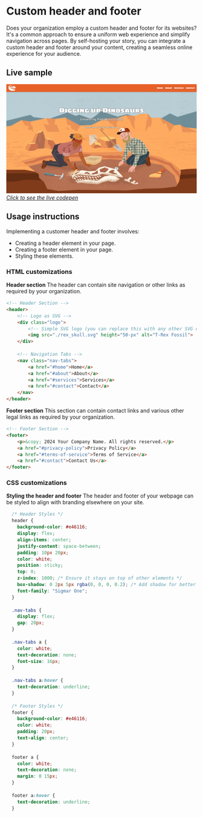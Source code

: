 # Custom header and footer

Does your organization employ a custom header and footer for its websites? It's a common approach to ensure a uniform web experience and simplify navigation across pages. By self-hosting your story, you can integrate a custom header and footer around your content, creating a seamless online experience for your audience.

## Live sample

[![Sample header footer](./assets/sample_header_footer.jpg "Sample header footer")](https://codepen.io/Warren-Davison/pen/VwoPPQR)*[Click to see the live codepen](https://codepen.io/Warren-Davison/pen/VwoPPQR)*

## Usage instructions

Implementing a customer header and footer involves:
- Creating a header element in your page.
- Creating a footer element in your page.
- Styling these elements.

### HTML customizations

**Header section** The header can contain site navigation or other links as required by your organization.
```html
<!-- Header Section -->
<header>
    <!-- Logo as SVG -->
    <div class="logo">
        <!-- Simple SVG logo (you can replace this with any other SVG code) -->
        <img src="./rex_skull.svg" height="50-px" alt="T-Rex Fossil">
    </div>

    <!-- Navigation Tabs -->
    <nav class="nav-tabs">
        <a href="#home">Home</a>
        <a href="#about">About</a>
        <a href="#services">Services</a>
        <a href="#contact">Contact</a>
    </nav>
</header>
```

**Footer section** This section can contain contact links and various other legal links as required by your organization.
```html
<!-- Footer Section -->
<footer>
    <p>&copy; 2024 Your Company Name. All rights reserved.</p>
    <a href="#privacy-policy">Privacy Policy</a>
    <a href="#terms-of-service">Terms of Service</a>
    <a href="#contact">Contact Us</a>
</footer>
```
### CSS customizations

**Styling the header and footer** The header and footer of your webpage can be styled to align with branding elsewhere on your site.
```css
  /* Header Styles */
  header {
    background-color: #e46116;
    display: flex;
    align-items: center;
    justify-content: space-between;
    padding: 10px 20px;
    color: white;
    position: sticky;
    top: 0;
    z-index: 1000; /* Ensure it stays on top of other elements */
    box-shadow: 0 2px 5px rgba(0, 0, 0, 0.2); /* Add shadow for better visibility */
    font-family: "Sigmar One";
  }
  
  .nav-tabs {
    display: flex;
    gap: 20px;
  }
  
  .nav-tabs a {
    color: white;
    text-decoration: none;
    font-size: 16px;
  }
  
  .nav-tabs a:hover {
    text-decoration: underline;
  }

  /* Footer Styles */
  footer {
    background-color: #e46116;
    color: white;
    padding: 20px;
    text-align: center;
  }
  
  footer a {
    color: white;
    text-decoration: none;
    margin: 0 15px;
  }
  
  footer a:hover {
    text-decoration: underline;
  }
```
